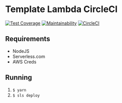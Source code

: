 # Template Lambda CircleCI

<!-- [![serverless](http://public.serverless.com/badges/v3.svg)](http://www.serverless.com)
[![JavaScript Style Guide](https://img.shields.io/badge/code_style-standard-brightgreen.svg)](https://standardjs.com) -->

[![Test Coverage](https://api.codeclimate.com/v1/badges/22932ec48feae0b04826/test_coverage)](https://codeclimate.com/github/trahloff/template-lambda-circleci/test_coverage)
[![Maintainability](https://api.codeclimate.com/v1/badges/22932ec48feae0b04826/maintainability)](https://codeclimate.com/github/trahloff/template-lambda-circleci/maintainability)
[![CircleCI](https://circleci.com/gh/trahloff/template-lambda-circleci/tree/master.svg?style=shield)](https://circleci.com/gh/trahloff/template-lambda-circleci/tree/master)

## Requirements

- NodeJS
- Serverless.com
- AWS Creds

## Running

1. `$ yarn`
1. `$ sls deploy`